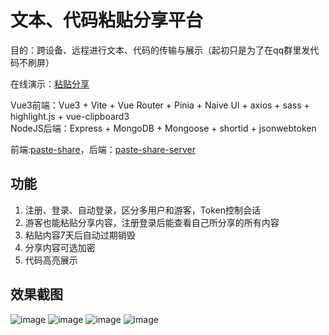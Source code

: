 # 文本、代码粘贴分享平台

目的：跨设备、远程进行文本、代码的传输与展示（起初只是为了在qq群里发代码不刷屏）

在线演示：[粘贴分享](https://s.qcqx.cn/)

Vue3前端：Vue3 + Vite + Vue Router + Pinia + Naive UI + axios + sass + highlight.js + vue-clipboard3  
NodeJS后端：Express + MongoDB + Mongoose + shortid + jsonwebtoken

前端:[paste-share](https://github.com/qxchuckle/paste-share)，后端：[paste-share-server](https://github.com/qxchuckle/paste-share-server)

## 功能
1. 注册、登录、自动登录，区分多用户和游客，Token控制会话  
2. 游客也能粘贴分享内容，注册登录后能查看自己所分享的所有内容  
3. 粘贴内容7天后自动过期销毁  
4. 分享内容可选加密  
5. 代码高亮展示  

## 效果截图
![image](https://github.com/qxchuckle/paste-share/assets/55614189/08e11651-dfae-41d0-8107-97cffd5ed930)
![image](https://github.com/qxchuckle/paste-share/assets/55614189/0657def0-68c8-42e8-b9f7-a85e86fb7399)
![image](https://github.com/qxchuckle/paste-share/assets/55614189/f2b979ac-d351-42a9-9221-d498d8cd9f41)
![image](https://github.com/qxchuckle/paste-share/assets/55614189/ff310e34-6d1c-453e-a9be-21a4fb04a1a3)